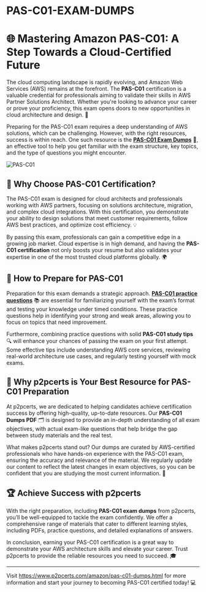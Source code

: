# PAS-C01-EXAM-DUMPS
# 🌐 Mastering Amazon PAS-C01: A Step Towards a Cloud-Certified Future

The cloud computing landscape is rapidly evolving, and Amazon Web Services (AWS) remains at the forefront. The **PAS-C01** certification is a valuable credential for professionals aiming to validate their skills in AWS Partner Solutions Architect. Whether you're looking to advance your career or prove your proficiency, this exam opens doors to new opportunities in cloud architecture and design. 🚀

Preparing for the PAS-C01 exam requires a deep understanding of AWS solutions, which can be challenging. However, with the right resources, success is within reach. One such resource is the **[PAS-C01 Exam Dumps](https://www.p2pcerts.com/amazon/pas-c01-dumps.html)** 💼, an effective tool to help you get familiar with the exam structure, key topics, and the type of questions you might encounter.

![PAS-C01](https://github.com/user-attachments/assets/10ae347b-3a7b-4ea9-a2dc-31d22629d072)


## 🎯 Why Choose PAS-C01 Certification?

The PAS-C01 exam is designed for cloud architects and professionals working with AWS partners, focusing on solutions architecture, migration, and complex cloud integrations. With this certification, you demonstrate your ability to design solutions that meet customer requirements, follow AWS best practices, and optimize cost efficiency. 💡

By passing this exam, professionals can gain a competitive edge in a growing job market. Cloud expertise is in high demand, and having the **PAS-C01 certification** not only boosts your resume but also validates your expertise in one of the most trusted cloud platforms globally. 🌍

## 📝 How to Prepare for PAS-C01

Preparation for this exam demands a strategic approach. **[PAS-C01 practice questions](https://www.p2pcerts.com/amazon/pas-c01-dumps.html)** 📚 are essential for familiarizing yourself with the exam’s format and testing your knowledge under timed conditions. These practice questions help in identifying your strong and weak areas, allowing you to focus on topics that need improvement.

Furthermore, combining practice questions with solid **PAS-C01 study tips** 🔍 will enhance your chances of passing the exam on your first attempt. Some effective tips include understanding AWS core services, reviewing real-world architecture use cases, and regularly testing yourself with mock exams.

## 🚀 Why p2pcerts is Your Best Resource for PAS-C01 Preparation

At p2pcerts, we are dedicated to helping candidates achieve certification success by offering high-quality, up-to-date resources. Our **PAS-C01 Dumps PDF** 🗂️ is designed to provide an in-depth understanding of all exam objectives, with actual exam-like questions that help bridge the gap between study materials and the real test.

What makes p2pcerts stand out? Our dumps are curated by AWS-certified professionals who have hands-on experience with the PAS-C01 exam, ensuring the accuracy and relevance of the material. We regularly update our content to reflect the latest changes in exam objectives, so you can be confident that you are studying the most current information. 🔄

## 🏆 Achieve Success with p2pcerts

With the right preparation, including **PAS-C01 exam dumps** from p2pcerts, you’ll be well-equipped to tackle the exam confidently. We offer a comprehensive range of materials that cater to different learning styles, including PDFs, practice questions, and detailed explanations of answers.

In conclusion, earning your PAS-C01 certification is a great way to demonstrate your AWS architecture skills and elevate your career. Trust p2pcerts to provide the reliable resources you need to succeed. 🎓

---

Visit https://www.p2pcerts.com/amazon/pas-c01-dumps.html for more information and start your journey to becoming PAS-C01 certified today! 💻
